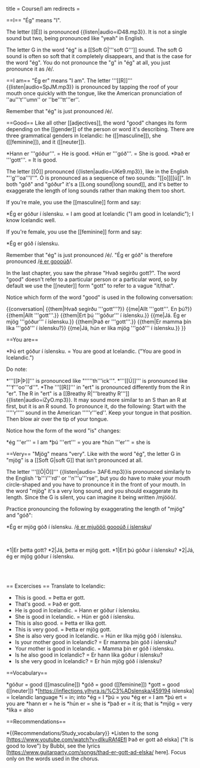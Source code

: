 title = Course/I am
redirects =
>>>>

==I==
"Ég" means "I".  

The letter [[É]] is pronounced {{listen|audio=iD48.mp3}}. It is not a single sound but two, being pronounced like "yeah" in English.

The letter G in the word "ég" is a [[Soft G|'''soft G''']] sound. The soft G sound is often so soft that it completely disappears, and that is the case for the word "ég". You do not pronounce the "g" in "ég" at all, you just pronounce it as /é/.

==I am==
"Ég er" means "I am". The letter '''[[R]]''' {{listen|audio=SpJM.mp3}} is pronounced by tapping the roof of your mouth once quickly with the tongue, like the American pronunciation of ''au'''t'''umn'' or ''be'''tt'''er''.

Remember that "ég" is just pronounced /é/. 

==Good==
Like all other [[adjectives]], the word "good" changes its form depending on the [[gender]] of the person or word it's describing. There are three grammatical genders in Icelandic: he ([[masculine]]), she ([[feminine]]), and it ([[neuter]]).

*Hann er '''góður'''. = He is good.
*Hún er '''góð'''. = She is good.
*Það er '''gott'''. = It is good.

The letter [[Ó]] pronounced {{listen|audio=UKe9.mp3}}, like in the English "''g'''oa'''l''". Ó is pronounced as a sequence of two sounds: "[[o]][[ú]]". In both "góð" and "góður" it's a [[Long sound|long sound]], and it's better to exaggerate the length of long sounds rather than making them too short.

If you're male, you use the [[masculine]] form and say:

*Ég er góður í íslensku. = I am good at Icelandic ("I am good in Icelandic"); I know Icelandic well.

If you're female, you use the [[feminine]] form and say:

*Ég er góð í íslensku.

Remember that "ég" is just pronounced /é/. "Ég er góð" is therefore pronounced /<u>é er goooúð</u>/.

In the last chapter, you saw the phrase "Hvað segirðu gott?". The word "good" doesn't refer to a particular person or a particular word, so by default we use the [[neuter]] form "gott" to refer to a vague "it/that".

Notice which form of the word "good" is used in the following conversation:

{{conversation|
{{them|Hvað segirðu '''gott'''?}}
{{me|Allt '''gott'''. En þú?}}
{{them|Allt '''gott'''.}}
{{them|Ert þú '''góður''' í íslensku.}}
{{me|Já. Ég er mjög '''góður''' í íslensku.}}
{{them|Það er '''gott'''.}}
{{them|Er mamma þín líka '''góð''' í íslensku?}}
{{me|Já, hún er líka mjög '''góð''' í íslensku.}}
}}

==You are==

*Þú ert góður í íslensku. = You are good at Icelandic. ("You are good in Icelandic.")

Do note:

*'''[[Þ|Þ]]''' is pronounced like "'''''th'''ick''".
*'''[[Ú]]''' is pronounced like "''f'''oo'''d''".
*The '''[[R]]''' in "ert" is pronounced differently from the R in "er". The R in "ert" is a [[Breathy R|'''breathy R''']] {{listen|audio=iZyO.mp3}}. It may sound more similar to an S than an R at first, but it is an R sound. To pronounce it, do the following: Start with the '''''r''''' sound in the American '''''r'''ed''. Keep your tongue in that position. Then blow air over the tip of your tongue.

Notice how the form of the word "is" changes:

*ég '''er''' = I am
*þú '''ert''' = you are
*hún '''er''' = she is

==Very==
"Mjög" means "very". Like with the word "ég", the letter G in "mjög" is a [[Soft G|soft G]] that isn't pronounced at all. 

The letter '''[[Ö|Ö]]''' {{listen|audio= 3AF6.mp3}}is pronounced similarly to the English ''b'''i'''rd'' or ''n'''u'''rse'', but you do have to make your mouth circle-shaped and you have to pronounce it in the front of your mouth. In the word "mjög" it's a very long sound, and you should exaggerate its length. Since the G is silent, you can imagine it being written /mjööö/.

Practice pronouncing the following by exaggerating the length of "mjög" and "góð":

*Ég er mjög góð í íslensku. /<u>é er mjuööö goooúð í íslensku</u>/

<br />

*1|Er þetta gott?
*2|Já, þetta er mjög gott.
*1|Ert þú góður í íslensku?
*2|Já, ég er mjög góður í íslensku.

<br />
<br />

== Excercises ==
Translate to Icelandic:

* This is good. = Þetta er gott.
* That's good. = Það er gott.
* He is good in Icelandic. = Hann er góður í íslensku.
* She is good in Icelandic. = Hún er góð í íslensku.
* This is also good. = Þetta er líka gott.
* This is very good. = Þetta er mjög gott.
* She is also very good in Icelandic. = Hún er líka mjög góð í íslensku.
* Is your mother good in Icelandic? = Er mamma þín góð í íslensku?
* Your mother is good in Icelandic. = Mamma þín er góð í íslensku.
* Is he also good in Icelandic? = Er hann líka góður í íslensku?
* Is she very good in Icelandic? = Er hún mjög góð í íslensku?

==Vocabulary==

*góður = good ([[masculine]])
*góð = good ([[feminine]])
*gott = good ([[neuter]])
*[https://inflections.ylhyra.is/%C3%ADslenska/459194 íslenska] =  Icelandic language
*í = in; into
*ég = I
*þú = you
*ég er = I am
*þú ert = you are
*hann er = he is
*hún er = she is
*það er = it is; that is
*mjög = very
*líka = also

==Recommendations==

*{{Recommendations/Study_vocabulary}}
*Listen to the song [https://www.youtube.com/watch?v=dIkuRAf4EfI Það er gott að elska] ("It is good to love") by Bubbi, see the lyrics [https://www.guitarparty.com/songs/thad-er-gott-ad-elska/ here]. Focus only on the words used in the chorus.